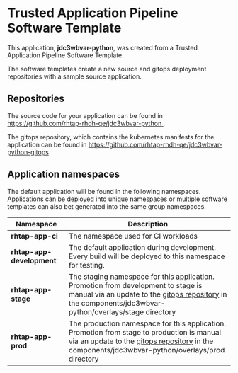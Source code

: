 # Trusted Application Pipeline Software Template

This application, **jdc3wbvar-python**, was created from a Trusted Application Pipeline Software Template.

The software templates create a new source and gitops deployment repositories with a sample source application. 

## Repositories

The source code for your application can be found in [https://github.com/rhtap-rhdh-qe/jdc3wbvar-python ](https://github.com/rhtap-rhdh-qe/jdc3wbvar-python ).
 
The gitops repository, which contains the kubernetes manifests for the application can be found in 
[https://github.com/rhtap-rhdh-qe/jdc3wbvar-python-gitops ](https://github.com/rhtap-rhdh-qe/jdc3wbvar-python-gitops ) 

## Application namespaces 

The default application will be found in the following namespaces. Applications can be deployed into unique namespaces or multiple software templates can also bet generated into the same group namespaces.  

|  Namespace   |  Description   |  
| -------- | -------- |
| **rhtap-app-ci** | The namespace used for CI workloads |
| **rhtap-app-development** | The default application during development. Every build will be deployed to this namespace for testing. |
| **rhtap-app-stage** | The staging namespace for this application. Promotion from development to stage is manual via an update to the [gitops repository](https://github.com/rhtap-rhdh-qe/jdc3wbvar-python-gitops ) in the components/jdc3wbvar-python/overlays/stage directory |
| **rhtap-app-prod** | The production namespace for this application. Promotion from stage to production is manual via an update to the [gitops repository](https://github.com/rhtap-rhdh-qe/jdc3wbvar-python-gitops ) in the components/jdc3wbvar-python/overlays/prod directory |
